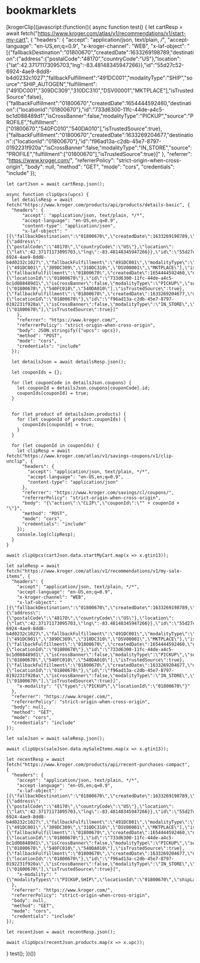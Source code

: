 # bookmarklets

[krogerClip](javascript:(function(){
  async function test() {
    let cartResp = await fetch("https://www.kroger.com/atlas/v1/recommendations/v1/start-my-cart", {
      "headers": {
        "accept": "application/json, text/plain, */*",
        "accept-language": "en-US,en;q=0.9",
        "x-kroger-channel": "WEB",
        "x-laf-object": "[{\"fallbackDestination\":\"01800670\",\"createdDate\":1633269198789,\"destination\":{\"address\":{\"postalCode\":\"48170\",\"countryCode\":\"US\"},\"location\":{\"lat\":42.37171173095703,\"lng\":-83.48148345947266}},\"id\":\"55d27c52-6924-4ae9-8dd8-b4d0232c1027\",\"fallbackFulfillment\":\"491DC001\",\"modalityType\":\"SHIP\",\"source\":\"SHIP_AUTOGEN\",\"fulfillment\":[\"491DC001\",\"309DC309\",\"310DC310\",\"DSV00001\",\"MKTPLACE\"],\"isTrustedSource\":false},{\"fallbackFulfillment\":\"01800670\",\"createdDate\":1654444592460,\"destination\":{\"locationId\":\"01800670\"},\"id\":\"733d6300-11fc-44de-a4c5-bc1d088489d1\",\"isCrossBanner\":false,\"modalityType\":\"PICKUP\",\"source\":\"PROFILE\",\"fulfillment\":[\"01800670\",\"540FC010\",\"540DA010\"],\"isTrustedSource\":true},{\"fallbackFulfillment\":\"01800670\",\"createdDate\":1633269204677,\"destination\":{\"locationId\":\"01800670\"},\"id\":\"f96ad13a-c2db-45e7-8797-0192231f920a\",\"isCrossBanner\":false,\"modalityType\":\"IN_STORE\",\"source\":\"PROFILE\",\"fulfillment\":[\"01800670\"],\"isTrustedSource\":true}]"
      },
      "referrer": "https://www.kroger.com/",
      "referrerPolicy": "strict-origin-when-cross-origin",
      "body": null,
      "method": "GET",
      "mode": "cors",
      "credentials": "include"
    });

    let cartJson = await cartResp.json();

    async function clipUpcs(upcs) {
      let detailsResp = await fetch("https://www.kroger.com/products/api/products/details-basic", {
      "headers": {
          "accept": "application/json, text/plain, */*",
          "accept-language": "en-US,en;q=0.9",
          "content-type": "application/json",
          "x-laf-object": "[{\"fallbackDestination\":\"01800670\",\"createdDate\":1633269198789,\"destination\":{\"address\":{\"postalCode\":\"48170\",\"countryCode\":\"US\"},\"location\":{\"lat\":42.37171173095703,\"lng\":-83.48148345947266}},\"id\":\"55d27c52-6924-4ae9-8dd8-b4d0232c1027\",\"fallbackFulfillment\":\"491DC001\",\"modalityType\":\"SHIP\",\"source\":\"SHIP_AUTOGEN\",\"fulfillment\":[\"491DC001\",\"309DC309\",\"310DC310\",\"DSV00001\",\"MKTPLACE\"],\"isTrustedSource\":false},{\"fallbackFulfillment\":\"01800670\",\"createdDate\":1654444592460,\"destination\":{\"locationId\":\"01800670\"},\"id\":\"733d6300-11fc-44de-a4c5-bc1d088489d1\",\"isCrossBanner\":false,\"modalityType\":\"PICKUP\",\"source\":\"PROFILE\",\"fulfillment\":[\"01800670\",\"540FC010\",\"540DA010\"],\"isTrustedSource\":true},{\"fallbackFulfillment\":\"01800670\",\"createdDate\":1633269204677,\"destination\":{\"locationId\":\"01800670\"},\"id\":\"f96ad13a-c2db-45e7-8797-0192231f920a\",\"isCrossBanner\":false,\"modalityType\":\"IN_STORE\",\"source\":\"PROFILE\",\"fulfillment\":[\"01800670\"],\"isTrustedSource\":true}]"
        },
        "referrer": "https://www.kroger.com/",
        "referrerPolicy": "strict-origin-when-cross-origin",
        "body": JSON.stringify({"upcs": upcs}),
        "method": "POST",
        "mode": "cors",
        "credentials": "include"
      });

      let detailsJson = await detailsResp.json();

      let couponIds = {};

      for (let couponCode in detailsJson.coupons) {
        let couponId = detailsJson.coupons[couponCode].id;
        couponIds[couponId] = true;
      }


      for (let product of detailsJson.products) {
        for (let couponId of product.couponIds) {
          couponIds[couponId] = true;
        }
      }

      for (let couponId in couponIds) {
        let clipResp = await fetch("https://www.kroger.com/atlas/v1/savings-coupons/v1/clip-unclip", {
          "headers": {
            "accept": "application/json, text/plain, */*",
            "accept-language": "en-US,en;q=0.9",
            "content-type": "application/json"
          },
          "referrer": "https://www.kroger.com/savings/cl/coupons/",
          "referrerPolicy": "strict-origin-when-cross-origin",
          "body": "{\"action\":\"CLIP\",\"couponId\":\"" + couponId + "\"}",
          "method": "POST",
          "mode": "cors",
          "credentials": "include"
        });
        console.log(clipResp);
      }
    }

    await clipUpcs(cartJson.data.startMyCart.map(x => x.gtin13));

    let saleResp = await fetch("https://www.kroger.com/atlas/v1/recommendations/v1/my-sale-items", {
      "headers": {
        "accept": "application/json, text/plain, */*",
        "accept-language": "en-US,en;q=0.9",
        "x-kroger-channel": "WEB",
        "x-laf-object": "[{\"fallbackDestination\":\"01800670\",\"createdDate\":1633269198789,\"destination\":{\"address\":{\"postalCode\":\"48170\",\"countryCode\":\"US\"},\"location\":{\"lat\":42.37171173095703,\"lng\":-83.48148345947266}},\"id\":\"55d27c52-6924-4ae9-8dd8-b4d0232c1027\",\"fallbackFulfillment\":\"491DC001\",\"modalityType\":\"SHIP\",\"source\":\"SHIP_AUTOGEN\",\"fulfillment\":[\"491DC001\",\"309DC309\",\"310DC310\",\"DSV00001\",\"MKTPLACE\"],\"isTrustedSource\":false},{\"fallbackFulfillment\":\"01800670\",\"createdDate\":1654444592460,\"destination\":{\"locationId\":\"01800670\"},\"id\":\"733d6300-11fc-44de-a4c5-bc1d088489d1\",\"isCrossBanner\":false,\"modalityType\":\"PICKUP\",\"source\":\"PROFILE\",\"fulfillment\":[\"01800670\",\"540FC010\",\"540DA010\"],\"isTrustedSource\":true},{\"fallbackFulfillment\":\"01800670\",\"createdDate\":1633269204677,\"destination\":{\"locationId\":\"01800670\"},\"id\":\"f96ad13a-c2db-45e7-8797-0192231f920a\",\"isCrossBanner\":false,\"modalityType\":\"IN_STORE\",\"source\":\"PROFILE\",\"fulfillment\":[\"01800670\"],\"isTrustedSource\":true}]",
        "x-modality": "{\"type\":\"PICKUP\",\"locationId\":\"01800670\"}"
      },
      "referrer": "https://www.kroger.com/",
      "referrerPolicy": "strict-origin-when-cross-origin",
      "body": null,
      "method": "GET",
      "mode": "cors",
      "credentials": "include"
    });

    let saleJson = await saleResp.json();

    await clipUpcs(saleJson.data.mySaleItems.map(x => x.gtin13));

    let recentResp = await fetch("https://www.kroger.com/products/api/recent-purchases-compact", {
      "headers": {
        "accept": "application/json, text/plain, */*",
        "accept-language": "en-US,en;q=0.9",
        "x-laf-object": "[{\"fallbackDestination\":\"01800670\",\"createdDate\":1633269198789,\"destination\":{\"address\":{\"postalCode\":\"48170\",\"countryCode\":\"US\"},\"location\":{\"lat\":42.37171173095703,\"lng\":-83.48148345947266}},\"id\":\"55d27c52-6924-4ae9-8dd8-b4d0232c1027\",\"fallbackFulfillment\":\"491DC001\",\"modalityType\":\"SHIP\",\"source\":\"SHIP_AUTOGEN\",\"fulfillment\":[\"491DC001\",\"309DC309\",\"310DC310\",\"DSV00001\",\"MKTPLACE\"],\"isTrustedSource\":false},{\"fallbackFulfillment\":\"01800670\",\"createdDate\":1654444592460,\"destination\":{\"locationId\":\"01800670\"},\"id\":\"733d6300-11fc-44de-a4c5-bc1d088489d1\",\"isCrossBanner\":false,\"modalityType\":\"PICKUP\",\"source\":\"PROFILE\",\"fulfillment\":[\"01800670\",\"540FC010\",\"540DA010\"],\"isTrustedSource\":true},{\"fallbackFulfillment\":\"01800670\",\"createdDate\":1633269204677,\"destination\":{\"locationId\":\"01800670\"},\"id\":\"f96ad13a-c2db-45e7-8797-0192231f920a\",\"isCrossBanner\":false,\"modalityType\":\"IN_STORE\",\"source\":\"PROFILE\",\"fulfillment\":[\"01800670\"],\"isTrustedSource\":true}]",
        "x-modality": "{\"modalityTypes\":\"PICKUP,SHIP\",\"locationId\":\"01800670\",\"shipLatLng\":\"42.37171173095703,-83.48148345947266\",\"shipPostalCode\":\"48170\"}"
      },
      "referrer": "https://www.kroger.com/",
      "referrerPolicy": "strict-origin-when-cross-origin",
      "body": null,
      "method": "GET",
      "mode": "cors",
      "credentials": "include"
    });

    let recentJson = await recentResp.json();

    await clipUpcs(recentJson.products.map(x => x.upc));
   }
  test();
})())

